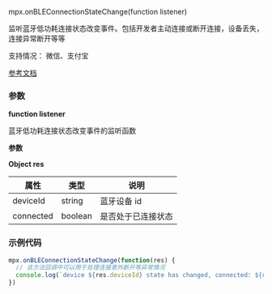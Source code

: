 mpx.onBLEConnectionStateChange(function listener)

监听蓝牙低功耗连接状态改变事件。包括开发者主动连接或断开连接，设备丢失，连接异常断开等等

支持情况： 微信、支付宝

[参考文档](https://developers.weixin.qq.com/miniprogram/dev/api/device/bluetooth-ble/wx.onBLEConnectionStateChange.html)

### 参数
**function listener**

蓝牙低功耗连接状态改变事件的监听函数

**参数**

**Object res**

| 属性 | 类型 | 说明 |
| --- | --- | --- |
| deviceId | string | 蓝牙设备 id |
| connected | boolean | 是否处于已连接状态 |

### 示例代码

```js
mpx.onBLEConnectionStateChange(function(res) {
  // 该方法回调中可以用于处理连接意外断开等异常情况
  console.log(`device ${res.deviceId} state has changed, connected: ${res.connected}`)
})
```
